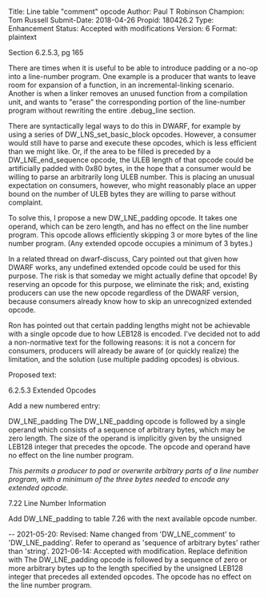 Title:       Line table "comment" opcode
Author:      Paul T Robinson
Champion:    Tom Russell
Submit-Date: 2018-04-26
Propid:      180426.2
Type:        Enhancement
Status:      Accepted with modifications
Version:     6
Format:      plaintext

Section 6.2.5.3, pg 165

There are times when it is useful to be able to introduce
padding or a no-op into a line-number program.  One example
is a producer that wants to leave room for expansion of a
function, in an incremental-linking scenario.  Another is
when a linker removes an unused function from a compilation
unit, and wants to "erase" the corresponding portion of the
line-number program without rewriting the entire .debug_line
section.

There are syntactically legal ways to do this in DWARF,
for example by using a series of DW_LNS_set_basic_block
opcodes.  However, a consumer would still have to parse
and execute these opcodes, which is less efficient than
we might like.  Or, if the area to be filled is preceded
by a DW_LNE_end_sequence opcode, the ULEB length of that 
opcode could be artificially padded with 0x80 bytes, in 
the hope that a consumer would be willing to parse an 
arbitrarily long ULEB number.  This is placing an unusual
expectation on consumers, however, who might reasonably
place an upper bound on the number of ULEB bytes they
are willing to parse without complaint.

To solve this, I propose a new DW_LNE_padding opcode.
It takes one operand, which can be zero length, and has
no effect on the line number program.  This opcode allows
efficiently skipping 3 or more bytes of the line number
program.  (Any extended opcode occupies a minimum of 3
bytes.)

In a related thread on dwarf-discuss, Cary pointed out
that given how DWARF works, any undefined extended opcode
could be used for this purpose.  The risk is that someday
we might actually define that opcode!  By reserving an
opcode for this purpose, we eliminate the risk; and,
existing producers can use the new opcode regardless of
the DWARF version, because consumers already know how to
skip an unrecognized extended opcode.


Ron has pointed out that certain padding lengths might
not be achievable with a single opcode due to how LEB128
is encoded.  I've decided not to add a non-normative text
for the following reasons:
it is not a concern for consumers, producers will already
be aware of (or quickly realize) the limitation, and the
solution (use multiple padding opcodes) is obvious.

Proposed text:

6.2.5.3 Extended Opcodes

Add a new numbered entry:

  DW_LNE_padding
  The DW_LNE_padding opcode is followed by a single
  operand which consists of a sequence of arbitrary bytes,
  which may be zero length.  The size of the operand is
  implicitly given by the unsigned LEB128 integer that
  precedes the opcode.  The opcode and operand have no
  effect on the line number program.

  *This permits a producer to pad or overwrite arbitrary
  parts of a line number program, with a minimum of the
  three bytes needed to encode any extended opcode.*

7.22 Line Number Information

Add DW_LNE_padding to table 7.26 with the next available
opcode number.

--
2021-05-20:  Revised:  Name changed from 'DW_LNE_comment' to 'DW_LNE_padding'.
  Refer to operand as 'sequence of arbitrary bytes' rather than 'string'.
2021-06-14:  Accepted with modification. 
  Replace definition with 
     The DW_LNE_padding opcode is followed by a sequence of
     zero or more arbitrary bytes up to the length specified
     by the unsigned LEB128 integer that precedes all extended
     opcodes. The opcode has no effect on the line number program.
